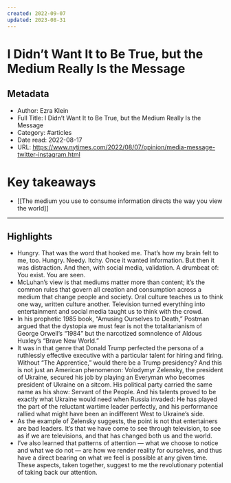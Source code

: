 ```yaml
---
created: 2022-09-07
updated: 2023-08-31
---
```

# I Didn’t Want It to Be True, but the Medium Really Is the Message

## Metadata
- Author: Ezra Klein
- Full Title: I Didn’t Want It to Be True, but the Medium Really Is the Message
- Category: #articles
- Date read: 2022-08-17
- URL: https://www.nytimes.com/2022/08/07/opinion/media-message-twitter-instagram.html
# Key takeaways
- [[The medium you use to consume information directs the way you view the world]]

---

## Highlights
- Hungry. That was the word that hooked me. That’s how my brain felt to me, too. Hungry. Needy. Itchy. Once it wanted information. But then it was distraction. And then, with social media, validation. A drumbeat of: You exist. You are seen.
- McLuhan’s view is that mediums matter more than content; it’s the common rules that govern all creation and consumption across a medium that change people and society. Oral culture teaches us to think one way, written culture another. Television turned everything into entertainment and social media taught us to think with the crowd.
- In his prophetic 1985 book, “Amusing Ourselves to Death,” Postman argued that the dystopia we must fear is not the totalitarianism of George Orwell’s “1984” but the narcotized somnolence of Aldous Huxley’s “Brave New World.”
- It was in that genre that Donald Trump perfected the persona of a ruthlessly effective executive with a particular talent for hiring and firing. Without “The Apprentice,” would there be a Trump presidency? And this is not just an American phenomenon: Volodymyr Zelensky, the president of Ukraine, secured his job by playing an Everyman who becomes president of Ukraine on a sitcom. His political party carried the same name as his show: Servant of the People. And his talents proved to be exactly what Ukraine would need when Russia invaded: He has played the part of the reluctant wartime leader perfectly, and his performance rallied what might have been an indifferent West to Ukraine’s side.
- As the example of Zelensky suggests, the point is not that entertainers are bad leaders. It’s that we have come to see through television, to see as if we are televisions, and that has changed both us and the world.
- I’ve also learned that patterns of attention — what we choose to notice and what we do not — are how we render reality for ourselves, and thus have a direct bearing on what we feel is possible at any given time. These aspects, taken together, suggest to me the revolutionary potential of taking back our attention.
